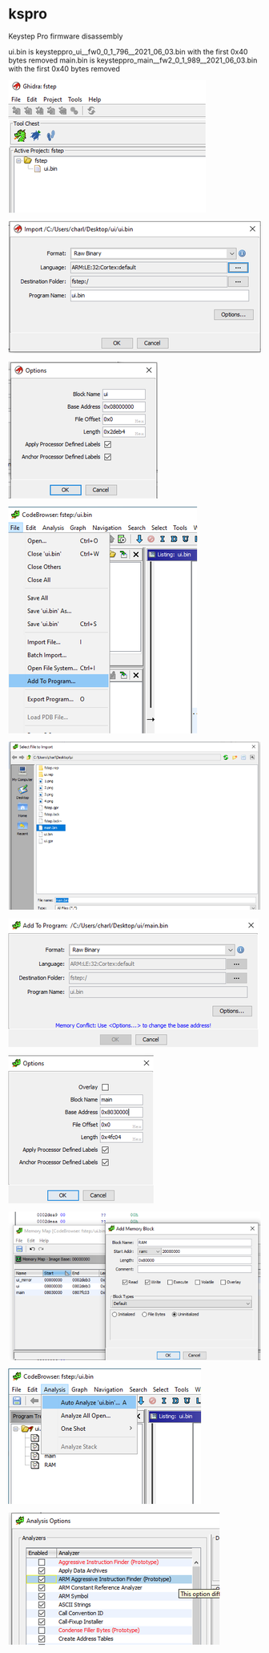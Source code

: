 # kspro
Keystep Pro firmware disassembly

ui.bin is keysteppro_ui__fw0_0_1_796__2021_06_03.bin with the first 0x40 bytes removed
main.bin is keysteppro_main__fw2_0_1_989__2021_06_03.bin with the first 0x40 bytes removed

![](https://github.com/charlesnathansmith/kspro/raw/main/1.png)

![](https://github.com/charlesnathansmith/kspro/raw/main/2.png)

![](https://github.com/charlesnathansmith/kspro/raw/main/3.png)

![](https://github.com/charlesnathansmith/kspro/raw/main/4.png)

![](https://github.com/charlesnathansmith/kspro/raw/main/5.png)

![](https://github.com/charlesnathansmith/kspro/raw/main/6.png)

![](https://github.com/charlesnathansmith/kspro/raw/main/7.png)

![](https://github.com/charlesnathansmith/kspro/raw/main/8.png)

![](https://github.com/charlesnathansmith/kspro/raw/main/9.png)

![](https://github.com/charlesnathansmith/kspro/raw/main/10.png)
